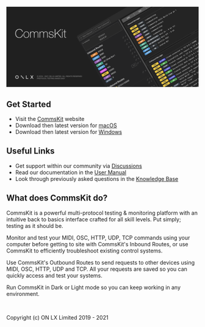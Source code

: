 ![CommsKit](./assets/commskit-banner.png)

## Get Started
- Visit the [CommsKit](https://labs.onlx.ltd/commskit) website
- Download then latest version for [macOS](https://github.com/onlxltd/CommsKit/releases/download/v1.4.0/CommsKit-1.4.0.dmg)
- Download then latest version for [Windows](https://github.com/onlxltd/CommsKit/releases/download/v1.4.0/CommsKit-Setup-1.4.0.exe)

## Useful Links
- Get support within our community via [Discussions](https://github.com/onlxltd/commskit/discussions)
- Read our documentation in the [User Manual](https://docs.onlx.ltd/commskit)
- Look through previously asked questions in the [Knowledge Base](https://docs.onlx.ltd/knowledge-base)

## What does CommsKit do?

CommsKit is a powerful multi-protocol testing & monitoring platform with an intuitive back to basics interface crafted for all skill levels. Put simply; testing as it should be.

Monitor and test your MIDI, OSC, HTTP, UDP, TCP commands using your computer before getting to site with CommsKit's Inbound Routes, or use CommsKit to efficiently troubleshoot existing control systems.

Use CommsKit's Outbound Routes to send requests to other devices using MIDI, OSC, HTTP, UDP and TCP. All your requests are saved so you can quickly access and test your systems.

Run CommsKit in Dark or Light mode so you can keep working in any environment.

<br />

Copyright (c) ON LX Limited 2019 - 2021
